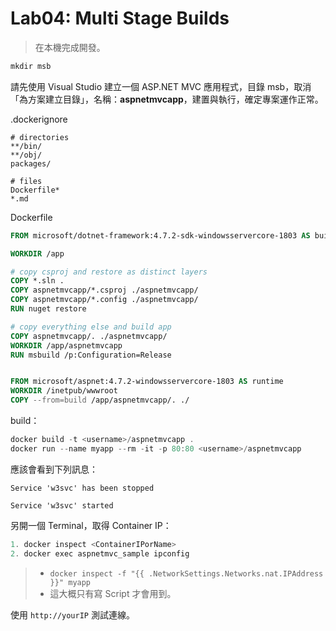 # Lab04: Multi Stage Builds

> 在本機完成開發。

```powershell
mkdir msb
```

請先使用 Visual Studio 建立一個 ASP.NET MVC 應用程式，目錄 msb，取消「為方案建立目錄」，名稱：**aspnetmvcapp**，建置與執行，確定專案運作正常。

.dockerignore

```dockerignore
# directories
**/bin/
**/obj/
packages/

# files
Dockerfile*
*.md
```

Dockerfile

```dockerfile
FROM microsoft/dotnet-framework:4.7.2-sdk-windowsservercore-1803 AS build

WORKDIR /app

# copy csproj and restore as distinct layers
COPY *.sln .
COPY aspnetmvcapp/*.csproj ./aspnetmvcapp/
COPY aspnetmvcapp/*.config ./aspnetmvcapp/
RUN nuget restore

# copy everything else and build app
COPY aspnetmvcapp/. ./aspnetmvcapp/
WORKDIR /app/aspnetmvcapp
RUN msbuild /p:Configuration=Release


FROM microsoft/aspnet:4.7.2-windowsservercore-1803 AS runtime
WORKDIR /inetpub/wwwroot
COPY --from=build /app/aspnetmvcapp/. ./
```

build：

```powershell
docker build -t <username>/aspnetmvcapp .
docker run --name myapp --rm -it -p 80:80 <username>/aspnetmvcapp
```

應該會看到下列訊息：

```dos
Service 'w3svc' has been stopped

Service 'w3svc' started
```

另開一個 Terminal，取得 Container IP：

```powershell
1. docker inspect <ContainerIPorName>
2. docker exec aspnetmvc_sample ipconfig
```

> - `docker inspect -f "{{ .NetworkSettings.Networks.nat.IPAddress }}" myapp`
> - 這大概只有寫 Script 才會用到。


使用 `http://yourIP` 測試連線。